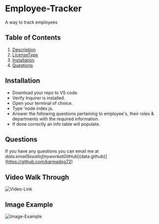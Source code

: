 # Employee-Tracker
A way to track employees

  ## Table of Contents
  1. [Description](#project-description)
  2. [LicenseType](#license)
  3. [Installation](#installation)
  4. [Questions](#questions)


  ## Installation
  * Download your repo to VS code. 
  * Verify Inquirer is installed. 
  * Open your terminal of choice. 
  * Type 'node index.js. 
  * Answer the following questions pertaining to employee's, their roles & departments with the required information. 
  * If done correctly an info table will populate.
  
  
  ## Questions
  If you have any questions you can email me at ${data.email}
  See all of my work at GitHub [${data.github}](https://github.com/karmadog72)
 
  ## Video Walk Through
  ![Video-Link](https://)

  ## Image Example
  ![Image-Example](![emptracker](https://user-images.githubusercontent.com/89046934/146455867-0023b7d8-b6b3-49ee-928a-9f6e74dd1ca0.PNG)
)
